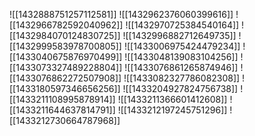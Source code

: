 ![[1432888751257112581]]
![[1432962376060399616]]
![[1432966782592040962]]
![[1432970725384540164]]
![[1432984070124830725]]
![[1432996882712649735]]
![[1432999583978700805]]
![[1433006975424479234]]
![[1433040675876970499]]
![[1433048139083104256]]
![[1433073327489228804]]
![[1433076861265874946]]
![[1433076862272507908]]
![[1433082327786082308]]
![[1433180597346656256]]
![[1433204927824756738]]
![[1433211108995878914]]
![[1433211366601412608]]
![[1433211644637814791]]
![[1433212197245751296]]
![[1433212730664787968]]
